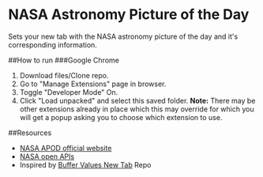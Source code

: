 # NASA Astronomy Picture of the Day

Sets your new tab with the NASA astronomy picture of the day and it's corresponding information.

##How to run
###Google Chrome

1. Download files/Clone repo.
2. Go to "Manage Extensions" page in browser.
3. Toggle "Developer Mode" On.
4. Click "Load unpacked" and select this saved folder.
   **Note:** There may be other extensions already in place which this may override for which you will get a popup asking you to choose which extension to use.

##Resources

- [NASA APOD official website](https://apod.nasa.gov/apod/astropix.html)
- [NASA open APIs](https://api.nasa.gov/)
- Inspired by [Buffer Values New Tab](https://github.com/pioul/Buffer-Values-New-Tab-Page) Repo
